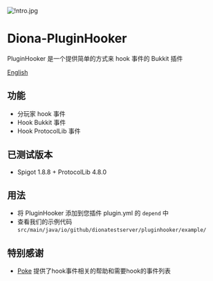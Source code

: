 ![!ntro.jpg](https://s2.loli.net/2022/05/21/2Ds3fyzdZVGvFrK.jpg)
# Diona-PluginHooker
PluginHooker 是一个提供简单的方式来 hook 事件的 Bukkit 插件

[English](README.md)
## 功能
- 分玩家 hook 事件
- Hook Bukkit 事件
- Hook ProtocolLib 事件

## 已测试版本
- Spigot 1.8.8 + ProtocolLib 4.8.0

## 用法
- 将 PluginHooker 添加到您插件 plugin.yml 的 `depend` 中
- 查看我们的示例代码 `src/main/java/io/github/dionatestserver/pluginhooker/example/`
## 特别感谢
- [Poke](https://github.com/Pokemonplatin) 提供了hook事件相关的帮助和需要hook的事件列表